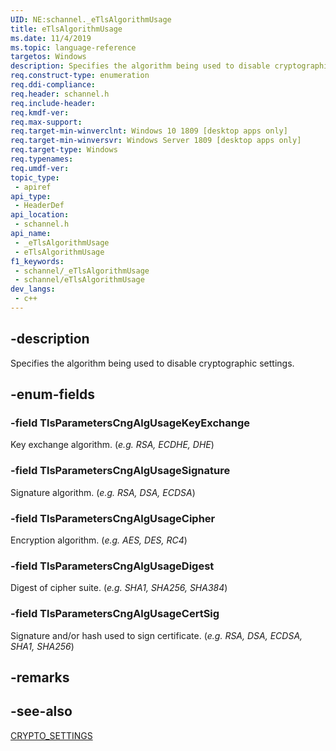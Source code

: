 ```yaml
---
UID: NE:schannel._eTlsAlgorithmUsage
title: eTlsAlgorithmUsage
ms.date: 11/4/2019
ms.topic: language-reference
targetos: Windows
description: Specifies the algorithm being used to disable cryptographic settings.
req.construct-type: enumeration
req.ddi-compliance: 
req.header: schannel.h
req.include-header: 
req.kmdf-ver: 
req.max-support: 
req.target-min-winverclnt: Windows 10 1809 [desktop apps only]
req.target-min-winversvr: Windows Server 1809 [desktop apps only]
req.target-type: Windows 
req.typenames: 
req.umdf-ver: 
topic_type:
 - apiref
api_type:
 - HeaderDef
api_location:
 - schannel.h
api_name:
 - _eTlsAlgorithmUsage
 - eTlsAlgorithmUsage
f1_keywords:
 - schannel/_eTlsAlgorithmUsage
 - schannel/eTlsAlgorithmUsage
dev_langs:
 - c++
---
```


## -description
Specifies the algorithm being used to disable cryptographic settings. 

## -enum-fields

### -field TlsParametersCngAlgUsageKeyExchange
Key exchange algorithm. (*e.g. RSA, ECDHE, DHE*)

### -field TlsParametersCngAlgUsageSignature
Signature algorithm. (*e.g. RSA, DSA, ECDSA*)

### -field TlsParametersCngAlgUsageCipher
Encryption algorithm. (*e.g. AES, DES, RC4*)

### -field TlsParametersCngAlgUsageDigest
Digest of cipher suite. (*e.g. SHA1, SHA256, SHA384*)

### -field TlsParametersCngAlgUsageCertSig
Signature and/or hash used to sign certificate. (*e.g. RSA, DSA, ECDSA, SHA1, SHA256*)

## -remarks

## -see-also
[CRYPTO_SETTINGS](ns-schannel-crypto_settings.md)
